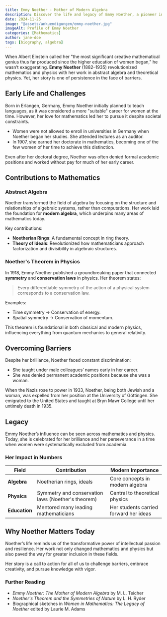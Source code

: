 ```yaml
---
title: Emmy Noether - Mother of Modern Algebra
description: Discover the life and legacy of Emmy Noether, a pioneer in abstract algebra and theoretical physics.
date: 2024-11-25
image: "@assets/ankuendigungen/emmy-noether.jpg"
imageAlt: Profile of Emmy Noether
categories: [Mathematics]
author: jane-doe
tags: [biography, algebra]
---
```


When Albert Einstein called her "the most significant creative mathematical genius thus far produced since the higher education of women began," he wasn’t exaggerating. **Emmy Noether** (1882–1935) revolutionized mathematics and physics with her work in abstract algebra and theoretical physics. Yet, her story is one of persistence in the face of barriers.

## Early Life and Challenges

Born in Erlangen, Germany, Emmy Noether initially planned to teach languages, as it was considered a more "suitable" career for women at the time. However, her love for mathematics led her to pursue it despite societal constraints.

- Women were not allowed to enroll in universities in Germany when Noether began her studies. She attended lectures as an auditor.
- In 1907, she earned her doctorate in mathematics, becoming one of the few women of her time to achieve this distinction.

Even after her doctoral degree, Noether was often denied formal academic positions and worked without pay for much of her early career.

## Contributions to Mathematics

### Abstract Algebra

Noether transformed the field of algebra by focusing on the structure and relationships of algebraic systems, rather than computations. Her work laid the foundation for **modern algebra**, which underpins many areas of mathematics today.

Key contributions:

- **Noetherian Rings**: A fundamental concept in ring theory.
- **Theory of Ideals**: Revolutionized how mathematicians approach factorization and divisibility in algebraic structures.

### Noether's Theorem in Physics

In 1918, Emmy Noether published a groundbreaking paper that connected **symmetry** and **conservation laws** in physics. Her theorem states:

> Every differentiable symmetry of the action of a physical system corresponds to a conservation law.

Examples:

- Time symmetry → Conservation of energy.
- Spatial symmetry → Conservation of momentum.

This theorem is foundational in both classical and modern physics, influencing everything from quantum mechanics to general relativity.

## Overcoming Barriers

Despite her brilliance, Noether faced constant discrimination:

- She taught under male colleagues’ names early in her career.
- She was denied permanent academic positions because she was a woman.

When the Nazis rose to power in 1933, Noether, being both Jewish and a woman, was expelled from her position at the University of Göttingen. She emigrated to the United States and taught at Bryn Mawr College until her untimely death in 1935.

## Legacy

Emmy Noether’s influence can be seen across mathematics and physics. Today, she is celebrated for her brilliance and her perseverance in a time when women were systematically excluded from academia.

### Her Impact in Numbers

| Field                | Contribution                                   | Modern Importance                          |
|----------------------|-----------------------------------------------|--------------------------------------------|
| **Algebra**          | Noetherian rings, ideals                      | Core concepts in modern algebra             |
| **Physics**          | Symmetry and conservation laws (Noether's theorem) | Central to theoretical physics              |
| **Education**        | Mentored many leading mathematicians           | Her students carried forward her ideas      |

## Why Noether Matters Today

Noether’s life reminds us of the transformative power of intellectual passion and resilience. Her work not only changed mathematics and physics but also paved the way for greater inclusion in these fields.

Her story is a call to action for all of us to challenge barriers, embrace creativity, and pursue knowledge with vigor.

### Further Reading

- *Emmy Noether: The Mother of Modern Algebra* by M. L. Teicher
- *Noether's Theorem and the Symmetries of Nature* by L. H. Ryder
- Biographical sketches in *Women in Mathematics: The Legacy of Noether* edited by Laurie M. Adams

